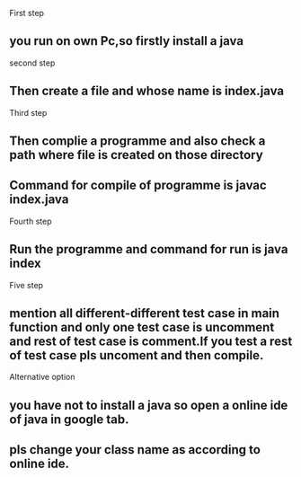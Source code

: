 First step
## you run on own Pc,so firstly install a java
second step
## Then create a file and whose name is index.java
Third step
## Then complie a programme and also check a path where file is created on those  directory
## Command for compile of programme is javac index.java
Fourth step
## Run the programme and command for run is java index
Five step
## mention all different-different  test case in main function and only one test case is uncomment and rest of test case is comment.If you test a rest of test case pls uncoment and then compile.

Alternative option
## you have not to install a java so open a online ide of java in google tab.
## pls change your class name as according to online ide. 
